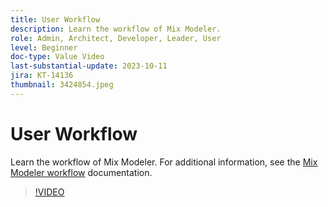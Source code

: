 ```yaml
---
title: User Workflow
description: Learn the workflow of Mix Modeler.
role: Admin, Architect, Developer, Leader, User
level: Beginner
doc-type: Value Video
last-substantial-update: 2023-10-11
jira: KT-14136
thumbnail: 3424854.jpeg
---
```


# User Workflow

Learn the workflow of Mix Modeler. For additional information, see the [Mix Modeler workflow](https://experienceleague.adobe.com/en/docs/mix-modeler/using/get-started/workflow) documentation.

>[!VIDEO](https://video.tv.adobe.com/v/3424854?learn=on&enablevpops)